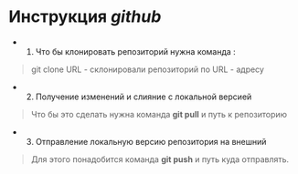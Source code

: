 # Инструкция *github*
* 1. Что бы клонировать репозиторий нужна команда : 
> git clone URL - склонировали репозиторий по URL - адресу

* 2. Получение изменений и слияние с локальной версией 
> Что бы это сделать нужна команда **git pull** и путь к репозиторию

* 3. Отправление локальную версию репозитория на внешний 
> Для этого понадобится команда **git push** и путь куда отправлять.

